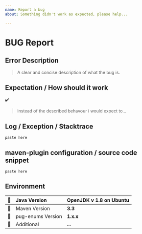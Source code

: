 ```yaml
---
name: Report a bug
about: Something didn't work as expected, please help...

---
```


# BUG Report 

## Error Description
> A clear and concise description of what the bug is.


## Expectation / How should it work
:heavy_check_mark:
>Instead of the described behavour i would expect to... 


## Log / Exception / Stacktrace
```
paste here
```


## maven-plugin configuration / source code snippet
```
paste here
```


## Environment
|:radio_button:| Java Version       |**OpenJDK v 1.8 on Ubuntu**|
|---|:-----------------|:---------------------------|
|:radio_button:| Maven Version      |**3.3**|
|:radio_button:| pug-enums Version  |**1.x.x**|
|:radio_button:| Additional         |**...**|
